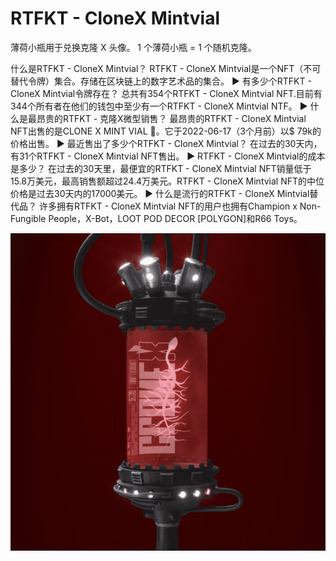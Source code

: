 # RTFKT - CloneX Mintvial

薄荷小瓶用于兑换克隆 X 头像。 1 个薄荷小瓶 = 1 个随机克隆。

什么是RTFKT - CloneX Mintvial？
RTFKT - CloneX Mintvial是一个NFT（不可替代令牌）集合。存储在区块链上的数字艺术品的集合。
▶ 有多少个RTFKT - CloneX Mintvial令牌存在？
总共有354个RTFKT - CloneX Mintvial NFT.目前有344个所有者在他们的钱包中至少有一个RTFKT - CloneX Mintvial NTF。
▶ 什么是最昂贵的RTFKT - 克隆X微型销售？
最昂贵的RTFKT - CloneX Mintvial NFT出售的是CLONE X MINT VIAL 🧪。它于2022-06-17（3个月前）以$ 79k的价格出售。
▶ 最近售出了多少个RTFKT - CloneX Mintvial？
在过去的30天内，有31个RTFKT - CloneX Mintvial NFT售出。
▶ RTFKT - CloneX Mintvial的成本是多少？
在过去的30天里，最便宜的RTFKT - CloneX Mintvial NFT销量低于15.8万美元，最高销售额超过24.4万美元。RTFKT - CloneX Mintvial NFT的中位价格是过去30天内的17000美元。
▶ 什么是流行的RTFKT - CloneX Mintvial替代品？
许多拥有RTFKT - CloneX Mintvial NFT的用户也拥有Champion x Non-Fungible People，X-Bot，LOOT POD DECOR [POLYGON]和R66 Toys。

![nft](微信截图_20220902200213.png)
